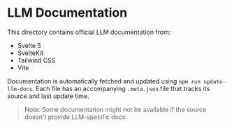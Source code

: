 # LLM Documentation

This directory contains official LLM documentation from:

- Svelte 5
- SvelteKit
- Tailwind CSS
- Vite

Documentation is automatically fetched and updated using `npm run update-llm-docs`.
Each file has an accompanying `.meta.json` file that tracks its source and last update time.

> Note: Some documentation might not be available if the source doesn't provide LLM-specific docs.
